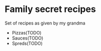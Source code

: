 # Family secret recipes

Set of recipes as given by my grandma

- Pizzas(TODO)
- Sauces(TODO)
- Spreds(TODO)